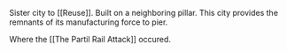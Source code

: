 Sister city to [[Reuse]]. Built on a neighboring pillar. This city provides the remnants of its manufacturing force to pier. 

Where the [[The Partil Rail Attack]] occured.